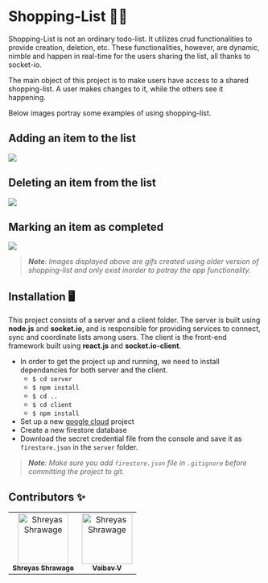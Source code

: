 # Shopping-List 🛒📃

Shopping-List is not an ordinary todo-list. It utilizes crud functionalities to provide creation, deletion, etc. These functionalities, however, are dynamic, nimble and happen in real-time for the users sharing the list, all thanks to socket-io.

The main object of this project is to make users have access to a shared shopping-list. A user makes changes to it, while the others see it happening.

Below images portray some examples of using shopping-list.

## Adding an item to the list

![](Images/create.gif)

## Deleting an item from the list

![](Images/delete.gif)

## Marking an item as completed

![](Images/complete.gif)

> <em><strong>Note</strong>: Images displayed above are gifs created using older version of shopping-list and only exist inorder to potray the app functionality.</em>

## Installation 🖥️

This project consists of a server and a client folder.
The server is built using **node.js** and **socket.io**, and is responsible for providing services to connect, sync and coordinate lists among users.
The client is the front-end framework built using **react.js** and **socket.io-client**.

- In order to get the project up and running, we need to install dependancies for both server and the client.
  - `$ cd server`
  - `$ npm install`
  - `$ cd ..`
  - `$ cd client`
  - `$ npm install`
- Set up a new [google cloud](https://console.cloud.google.com/) project
- Create a new firestore database
- Download the secret credential file from the console and save it as `firestore.json` in the `server` folder.

> <em><strong>Note</strong>: Make sure you add `firestore.json` file in `.gitignore` before committing the project to git.</em>

## Contributors ✨

<table>
  <tr>
    <td align="center"><a href="https://github.com/shreyventure">
      <img src="https://github.com/shreyventure.png" width="100px;" alt="Shreyas Shrawage"/>
      <br /><sub><b>Shreyas Shrawage</b></sub></a><br />
    </td>
    <td align="center"><a href="https://github.com/vaibav03">
      <img src="https://github.com/vaibav03.png" width="100px;" alt="Shreyas Shrawage"/>
      <br /><sub><b>Vaibav V</b></sub></a><br />
    </td>
  <tr>
<table>
